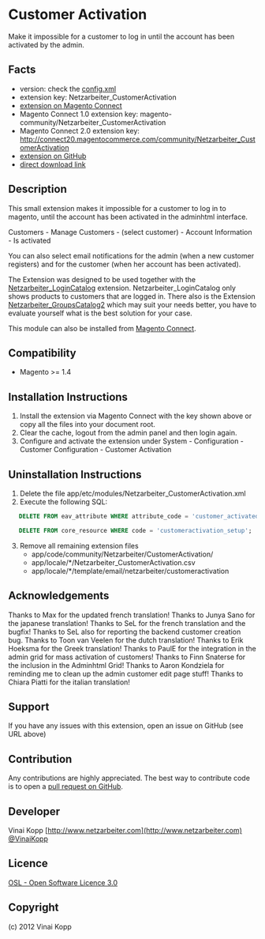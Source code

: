 Customer Activation
============================
Make it impossible for a customer to log in until the account has been activated by the admin.

Facts
-----
- version: check the [config.xml](https://github.com/Vinai/customer-activation/blob/master/app/code/community/Netzarbeiter/CustomerActivation/etc/config.xml)
- extension key: Netzarbeiter_CustomerActivation
- [extension on Magento Connect](http://www.magentocommerce.com/magento-connect/customer-activation.html)
- Magento Connect 1.0 extension key: magento-community/Netzarbeiter_CustomerActivation
- Magento Connect 2.0 extension key: http://connect20.magentocommerce.com/community/Netzarbeiter_CustomerActivation
- [extension on GitHub](https://github.com/Vinai/customer-activation)
- [direct download link](https://github.com/Vinai/customer-activation/zipball/master)

Description
-----------
This small extension makes it impossible for a customer to log in to magento,
until the account has been activated in the adminhtml interface.

Customers - Manage Customers - (select customer) - Account Information - Is activated

You can also select email notifications for the admin (when a new customer registers) and
for the customer (when her account has been activated).

The Extension was designed to be used together with the [Netzarbeiter_LoginCatalog][] extension.
Netzarbeiter_LoginCatalog only shows products to customers that are logged in.
There also is the Extension [Netzarbeiter_GroupsCatalog2][] which may suit your needs better,
you have to evaluate yourself what is the best solution for your case.

This module can also be installed from [Magento Connect][mc].

[mc]: http://www.magentocommerce.com/magento-connect/customer-activation.html "The Customer Activation Extension on Magento Connect"
[Netzarbeiter_LoginCatalog]: http://www.magentocommerce.com/magento-connect/login-only-catalog.html "The Login only Catalog Extension on Magento Connect"
[Netzarbeiter_GroupsCatalog2]: https://github.com/Vinai/groupscatalog2 "GroupsCatalog 2"

Compatibility
-------------
- Magento >= 1.4

Installation Instructions
-------------------------
1. Install the extension via Magento Connect with the key shown above or copy all the files into your document root.
2. Clear the cache, logout from the admin panel and then login again.
3. Configure and activate the extension under System - Configuration - Customer Configuration - Customer Activation

Uninstallation Instructions
---------------------------
1. Delete the file app/etc/modules/Netzarbeiter_CustomerActivation.xml
2. Execute the following SQL:
```sql
   DELETE FROM eav_attribute WHERE attribute_code = 'customer_activated';
```
```sql
   DELETE FROM core_resource WHERE code = 'customeractivation_setup';
```
3. Remove all remaining extension files
   - app/code/community/Netzarbeiter/CustomerActivation/
   - app/locale/*/Netzarbeiter_CustomerActivation.csv
   - app/locale/*/template/email/netzarbeiter/customeractivation

Acknowledgements
----------------
Thanks to Max for the updated french translation!
Thanks to Junya Sano for the japanese translation!
Thanks to SeL for the french translation and the bugfix!
Thanks to SeL also for reporting the backend customer creation bug.
Thanks to Toon van Veelen for the dutch translation!
Thanks to Erik Hoeksma for the Greek translation!
Thanks to PaulE for the integration in the admin grid for mass activation of customers!
Thanks to Finn Snaterse for the inclusion in the Adminhtml Grid!
Thanks to Aaron Kondziela for reminding me to clean up the admin customer edit page stuff!
Thanks to Chiara Piatti for the italian translation!

Support
-------
If you have any issues with this extension, open an issue on GitHub (see URL above)

Contribution
------------
Any contributions are highly appreciated. The best way to contribute code is to open a
[pull request on GitHub](https://help.github.com/articles/using-pull-requests).

Developer
---------
Vinai Kopp
[http://www.netzarbeiter.com](http://www.netzarbeiter.com)
[@VinaiKopp](https://twitter.com/VinaiKopp)

Licence
-------
[OSL - Open Software Licence 3.0](http://opensource.org/licenses/osl-3.0.php)

Copyright
---------
(c) 2012 Vinai Kopp